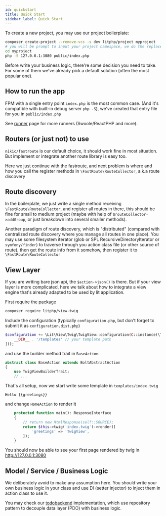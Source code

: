 ```yaml
---
id: quickstart
title: Quick Start
sidebar_label: Quick Start
---
```


To create a new project, you may use our project boilerplate:

```bash
composer create-project --remove-vcs -s dev litphp/project myproject
# you will be prompt to input your project namespace, we do the replace work for you
cd myproject
php -S 127.0.0.1:3080 public/index.php

```

Before write your business logic, there're some decision you need to take. For some of them we've already pick a default solution (often the most popular one).

## How to run the app

FPM with a single entry point `index.php` is the most common case. (And it's compatible with built-in debug server `php -S`), we've created that entry file for you in `public/index.php`

See [runner](runner) page for more runners (Swoole/ReactPHP and more).

## Routers (or just not) to use

`nikic/fastroute` is our default choice, it should work fine in most situation. But implement or integrate another route library is easy too.

Here we just continue with the fastroute, and next problem is where and how you call the register methods in `\FastRoute\RouteCollector`, a.k.a route discovery

## Route discovery

In the boilerplate, we just write a single method receiving `\FastRoute\RouteCollector`, and register all routes in there, this should be fine for small to medium project (maybe with help of `$routeCollector->addGroup`, or just breakdown into several smaller methods).

Another paradigm of route discovery, which is "distributed" (compared with centralized route discovery where you manage all routes in one place). You may use some filesystem iterator (glob or SPL RecursiveDirectoryIterator or `symfony/finder`) to traverse through you action class file (or other source of route), then get the route info from it somehow, then register it to `\FastRoute\RouteCollector`

## View Layer

If you are writing bare json api, the `$action->json()`  is there. But if your view layer is more complicated, here we talk about how to integrate a view engine that's already adapted to be used by lit application.

First require the package

```bash
composer require litphp/view-twig
```

Include the configuration (typically `configuration.php`, but don't forget to submit it as `configuration.dist.php`)

```php
$configuration += \Lit\View\Twig\TwigView::configuration(C::instance(\Twig\Loader\FilesystemLoader::class, [
    __DIR__ . '/templates' // your template path
]));
```

and use the builder method trait in `BaseAction`

```php
abstract class BaseAction extends BoltAbstractAction
{
    use TwigViewBuilderTrait;
    // ...
```

That's all setup, now we start write some template in `templates/index.twig`

```twig
Hello {{greetings}}
```

and change `HomeAction` to render it

```php
    protected function main(): ResponseInterface
    {
        // return new HtmlResponse(self::SOURCE);
        return $this->twig('index.twig')->render([
            'greetings' => 'TwigView',
        ]);
    }

```

You should now be able to see your first page rendered by twig in http://127.0.0.1:3080

## Model / Service / Business Logic

We deliberately avoid to make any assumption here. You should write your own business logic in your class  and use DI (setter injector) to inject them in action class to use it.

You may check our [todobackend](https://github.com/litphp/todobackend) implementation, which use repository pattern to decouple data layer (PDO) with business logic.

